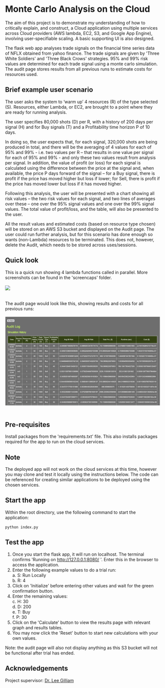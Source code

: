 # Monte Carlo Analysis on the Cloud
The aim of this project is to demonstrate my understanding of how to critically explain, and construct, a Cloud application using multiple services across Cloud providers (AWS lambda, EC2, S3, and Google App Engine), involving user-specifiable scaling. A basic supporting UI is also designed.

The flask web app analyses trade signals on the financial time series data of NFLX obtained from yahoo finance.
The trade signals are given by 'Three White Soldiers' and 'Three Black Crows' strategies.
95% and 99% risk values are determined for each trade signal using a monte carlo simulation.
The audit page stores results from all previous runs to estimate costs for resources used.

## Brief example user scenario
The user asks the system to ‘warm up’ 4 resources (R) of the type selected (S). Resources, either Lambda, or EC2, are brought to a point where they are ready for running analysis.

The user specifies 80,000 shots (D) per R, with a history of 200 days per signal (H) and for Buy signals (T) and a Profitability time horizon P of 10 days.

In doing so, the user expects that, for each signal, 320,000 shots are being produced in total, and there will be the averaging of 4 values for each of 95% and 99% - i.e. two values per R – that results in one value per signal for each of 95% and 99% - and only these two values result from analysis per signal. In addition, the value of profit (or loss) for each signal is calculated using the difference between the price at the signal and, when available, the price P days forward of the signal – for a Buy signal, there is profit if the price has moved higher but loss if lower; for Sell, there is profit if the price has moved lower but loss if it has moved higher.

Following this analysis, the user will be presented with a chart showing all risk values – the two risk values for each signal, and two lines of averages over these – one over the 95% signal values and one over the 99% signal values. The total value of profit/loss, and the table, will also be presented to the user.

All the result values and estimated costs (based on resource type chosen) will be stored on an AWS S3 bucket and displayed on the Audit page. The user could run further analysis, but for this scenario has done enough so wants (non-Lambda) resources to be terminated. This does not, however, delete the Audit, which needs to be stored across uses/sessions.

## Quick look

This is a quick run showing 4 lambda functions called in parallel. More screenshots can be found in the 'screencaps' folder.<br /><br />
![](screencaps/montecarloapp.gif) <br /><br />

The audit page would look like this, showing results and costs for all previous runs:<br /><br />
![](screencaps/auditpage.png) <br /><br />

## Pre-requisites

Install packages from the 'requirements.txt' file. This also installs packages required for the app to run on the cloud services.

## Note
The deployed app will not work on the cloud services at this time, however you may clone and test it locally using the instructions below. The code can be referenced for creating similar applications to be deployed using the chosen services.

## Start the app
Within the root directory, use the following command to start the application:
```
python index.py
```

## Test the app
1. Once you start the flask app, it will run on localhost. The terminal confirms 'Running on http://127.0.0.1:8080/ '. Enter this in the browser to access the application.
2. Enter the following example values to do a trial run:<br />
    a. S: Run Locally<br />
    b. R: 4<br />
3. Click on 'Initialize' before entering other values and wait for the green confirmation button.<br />
4. Enter the remaining values:<br />
    c. H: 30<br />
    d. D: 200<br />
    e. T: Buy<br />
    f. P: 30<br />
5. Click on the 'Calculate' button to view the results page with relevant graph and results tables.<br />
6. You may now click the 'Reset' button to start new calculations with your own values. <br />

Note: the audit page will also not display anything as this S3 bucket will not be functional after trial has ended.


## Acknowledgements
Project supervisor: [Dr. Lee Gilliam](https://sites.google.com/site/drleegillam/)
